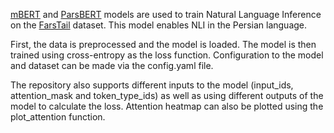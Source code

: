 [mBERT](https://huggingface.co/bert-base-multilingual-cased) and [ParsBERT](https://github.com/hooshvare/parsbert) models are used to train Natural Language Inference on the [FarsTail](https://github.com/dml-qom/FarsTail) dataset. 
This model enables NLI in the Persian language. 

First, the data is preprocessed and the model is loaded. The model is then trained using cross-entropy as the loss function. Configuration to the model and dataset can be made via the config.yaml file. 

The repository also supports different inputs to the model (input_ids, attention_mask and token_type_ids) as well as using different outputs of the model to calculate the loss. 
Attention heatmap can also be plotted using the plot_attention function. 

